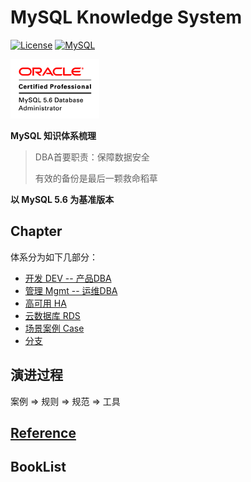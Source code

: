 # MySQL Knowledge System

[![License](https://img.shields.io/badge/license-MIT-blue.svg?maxAge=3600)](LICENSE)
[![MySQL](https://img.shields.io/badge/MySQL-v5.6-brightgreen.svg)](README.md)

![OCP](OCP/img/OCP_MySQL5.6DBAdmin_clr.gif)

**MySQL 知识体系梳理**

> DBA首要职责：保障数据安全
>
> 有效的备份是最后一颗救命稻草

**以 MySQL 5.6 为基准版本**

## Chapter
体系分为如下几部分：

- [开发 DEV -- 产品DBA](DEV/Readme.md)
- [管理 Mgmt -- 运维DBA](Mgmt/Readme.md)
- [高可用 HA](HA/Readme.md)
- [云数据库 RDS](RDS/Readme.md)
- [场景案例 Case](Case/Readme.md)
- [分支](Branch/Readme.md)

## 演进过程

案例 => 规则 => 规范 => 工具 


## [Reference](Reference.md)



## BookList

